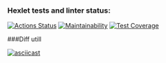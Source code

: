 ### Hexlet tests and linter status:
[![Actions Status](https://github.com/ZorgIT/java-project-71/actions/workflows/hexlet-check.yml/badge.svg)](https://github.com/ZorgIT/java-project-71/actions)
[![Maintainability](https://api.codeclimate.com/v1/badges/2c94bb5d0ecb57006bc6/maintainability)](https://codeclimate.com/github/ZorgIT/java-project-71/maintainability)
[![Test Coverage](https://api.codeclimate.com/v1/badges/2c94bb5d0ecb57006bc6/test_coverage)](https://codeclimate.com/github/ZorgIT/java-project-71/test_coverage)


###Diff utill

[![asciicast](https://asciinema.org/a/wnGxDPEPAglnz9Nmmd3js3Q6D.svg)](https://asciinema.org/a/wnGxDPEPAglnz9Nmmd3js3Q6D)